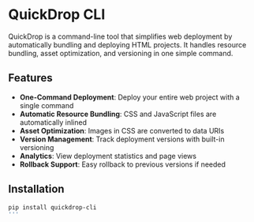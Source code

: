 # QuickDrop CLI
QuickDrop is a command-line tool that simplifies web deployment by automatically bundling and deploying HTML projects. It handles resource bundling, asset optimization, and versioning in one simple command.

## Features
- **One-Command Deployment**: Deploy your entire web project with a single command
- **Automatic Resource Bundling**: CSS and JavaScript files are automatically inlined
- **Asset Optimization**: Images in CSS are converted to data URIs
- **Version Management**: Track deployment versions with built-in versioning
- **Analytics**: View deployment statistics and page views
- **Rollback Support**: Easy rollback to previous versions if needed

## Installation
```bash
pip install quickdrop-cli
'''